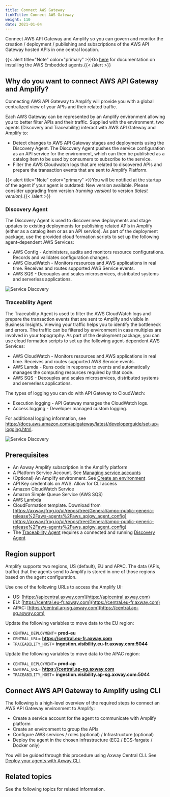 ```yaml
---
title: Connect AWS Gateway
linkTitle: Connect AWS Gateway
weight: 110
date: 2021-01-04
---
```

Connect AWS API Gateway and Amplify so you can govern and monitor the creation / deployment / publishing and subscriptions of the AWS API Gateway hosted APIs in one central location.

{{< alert title="Note" color="primary" >}}Go [here](/docs/connect_manage_environ/connect_aws_gateway/deploy-embedded-agents/) for documentation on installing the AWS Embedded agents.{{< /alert >}}

## Why do you want to connect AWS API Gateway and Amplify?

Connecting AWS API Gateway to Amplify will provide you with a global centralized view of your APIs and their related traffic.

Each AWS Gateway can be represented by an Amplify environment allowing you to better filter APIs and their traffic. Supplied with the environment, two agents (Discovery and Traceability) interact with AWS API Gateway and Amplify to:

* Detect changes to AWS API Gateway stages and deployments using the Discovery Agent. The Discovery Agent pushes the service configuration as an API service for the environment, which can then be published as a catalog item to be used by consumers to subscribe to the service.
* Filter the AWS Cloudwatch logs that are related to discovered APIs and prepare the transaction events that are sent to Amplify Platform.

{{< alert title="Note" color="primary" >}}You will be notified at the startup of the agent if your agent is outdated: New version available. Please consider upgrading from version *(running version)* to version *(latest version)*.{{< /alert >}}

### Discovery Agent

The Discovery Agent is used to discover new deployments and stage updates to existing deployments for publishing related APIs in Amplify (either as a catalog item or as an API service). As part of the deployment package, use the provided cloud formation scripts to set up the following agent-dependent AWS Services:

* AWS Config - Administers, audits and monitors resource configurations. Records and validates configuration changes.
* AWS CloudWatch - Monitors resources and AWS applications in real time. Receives and routes supported AWS Service events.
* AWS SQS - Decouples and scales microservices, distributed systems and serverless applications.

![Service Discovery](/Images/central/connect-aws-gateway/aws-discovery-agent_v2.png)

### Traceability Agent

The Traceability Agent is used to filter the AWS CloudWatch logs and prepare the transaction events that are sent to Amplify and visible in Business Insights. Viewing your traffic helps you to identify the bottleneck and errors. The traffic can be filtered by environment in case multiples are involved in your topography. As part of the deployment package, you can use cloud formation scripts to set up the following agent-dependent AWS Services:

* AWS CloudWatch - Monitors resources and AWS applications in real time. Receives and routes supported AWS Service events.
* AWS Lamda - Runs code in response to events and automatically manages the computing resources required by that code.
* AWS SQS - Decouples and scales microservices, distributed systems and serverless applications.

The types of logging you can do with API Gateway to CloudWatch:

* Execution logging - API Gateway manages the CloudWatch logs.
* Access logging - Developer managed custom logging.

For additional logging information, see <https://docs.aws.amazon.com/apigateway/latest/developerguide/set-up-logging.html>.

![Service Discovery](/Images/central/connect-aws-gateway/aws-traceability-agent_v2.png)

## Prerequisites

* An Axway Amplify subscription in the Amplify platform
* A Platform Service Account. See [Managing service accounts](https://docs.axway.com/bundle/platform-management/page/docs/management_guide/organizations/managing_organizations/index.html#managing-service-accounts)
* (Optional) An Amplify environment. See [Create an environment](/docs/integrate_with_central/cli_central/cli_environments/)
* API Key credentials on AWS. Allow for CLI access
* Amazon CloudWatch Service
* Amazon Simple Queue Service (AWS SQS)
* AWS Lambda
* CloudFormation template. Download from [https://axway.jfrog.io/ui/repos/tree/General/ampc-public-generic-release%2Faws-agents%2Faws_apigw_agent_config](<https://axway.jfrog.io/ui/repos/tree/General/ampc-public-generic-release%2Faws-agents%2Faws_apigw_agent_config>)
* The [Traceability Agent](#traceability-agent) requires a connected and running [Discovery Agent](#discovery-agent)

## Region support

Amplify supports two regions, US (default), EU and APAC. The data (APIs, traffic) that the agents send to Amplify is stored in one of those regions based on the agent configuration.

Use one of the following URLs to access the Amplify UI:

* US: [https://apicentral.axway.com](https://apicentral.axway.com)
* EU: [https://central.eu-fr.axway.com](https://central.eu-fr.axway.com)
* APAC: [https://central.ap-sg.axway.com](https://central.ap-sg.axway.com)
  
Update the following variables to move data to the EU region:

* `CENTRAL_DEPLOYMENT`= **prod-eu**
* `CENTRAL_URL`= **<https://central.eu-fr.axway.com>**
* `TRACEABILITY_HOST`= **ingestion.visibility.eu-fr.axway.com:5044**

Update the following variables to move data to the APAC region:

* `CENTRAL_DEPLOYMENT`= **prod-ap**
* `CENTRAL_URL`= **<https://central.ap-sg.axway.com>**
* `TRACEABILITY_HOST`= **ingestion.visibility.ap-sg.axway.com:5044**

## Connect AWS API Gateway to Amplify using CLI

The following is a high-level overview of the required steps to connect an AWS API Gateway environment to Amplify:

* Create a service account for the agent to communicate with Amplify platform
* Create an environment to group the APIs
* Configure AWS services / roles (optional) / Infrastructure (optional)
* Deploy the agent in the chosen infrastructure (EC2 / ECS-fargate / Docker only)

You will be guided through this procedure using Axway Central CLI. See [Deploy your agents with Axway CLI](/docs/connect_manage_environ/connect_aws_gateway/deploy-your-agents-with-amplify-cli).

## Related topics

See the following topics for related information.
